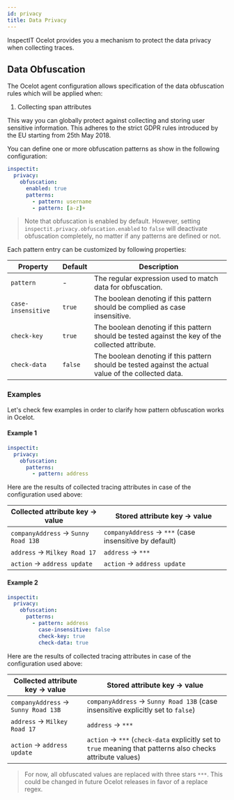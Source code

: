 ```yaml
---
id: privacy
title: Data Privacy
---
```


InspectIT Ocelot provides you a mechanism to protect the data privacy when collecting traces. 

## Data Obfuscation

The Ocelot agent configuration allows specification of the data obfuscation rules which will be applied when:

1. Collecting span attributes 

This way you can globally protect against collecting and storing user sensitive information.
This adheres to the strict GDPR rules introduced by the EU starting from 25th May 2018.

You can define one or more obfuscation patterns as show in the following configuration:

```yaml
inspectit:
  privacy:
    obfuscation:
      enabled: true
      patterns:
        - pattern: username
        - pattern: [a-z]+
```

> Note that obfuscation is enabled by default. However, setting `inspectit.privacy.obfuscation.enabled` to `false` will deactivate obfuscation completely, no matter if any patterns are defined or not.

Each pattern entry can be customized by following properties: 

|Property |Default| Description
|---|---|---|
|`pattern`|-|The regular expression used to match data for obfuscation.
|`case-insensitive`|`true`|The boolean denoting if this pattern should be complied as case insensitive.
|`check-key`|`true`|The boolean denoting if this pattern should be tested against the key of the collected attribute.
|`check-data`|`false`|The boolean denoting if this pattern should be tested against the actual value of the collected data.

### Examples

Let's check few examples in order to clarify how pattern obfuscation works in Ocelot.

#### Example 1

```yaml
inspectit:
  privacy:
    obfuscation:
      patterns:
        - pattern: address
```

Here are the results of collected tracing attributes in case of the configuration used above:

|Collected attribute key -> value|Stored attribute key -> value
|---|---|
|`companyAddress` -> `Sunny Road 13B`|`companyAddress` -> `***` (case insensitive by default)
|`address` -> `Milkey Road 17`|`address` -> `***`
|`action` -> `address update`|`action` -> `address update`

#### Example 2

```yaml
inspectit:
  privacy:
    obfuscation:
      patterns:
        - pattern: address
          case-insensitive: false
          check-key: true
          check-data: true
```

Here are the results of collected tracing attributes in case of the configuration used above:

|Collected attribute key -> value|Stored attribute key -> value
|---|---|
|`companyAddress` -> `Sunny Road 13B`|`companyAddress` -> `Sunny Road 13B` (case insensitive explicitly set to `false`)
|`address` -> `Milkey Road 17`|`address` -> `***`
|`action` -> `address update`|`action` -> `***` (`check-data` explicitly set to `true` meaning that patterns also checks attribute values)

> For now, all obfuscated values are replaced with three stars `***`. This could be changed in future Ocelot releases in favor of a replace regex.